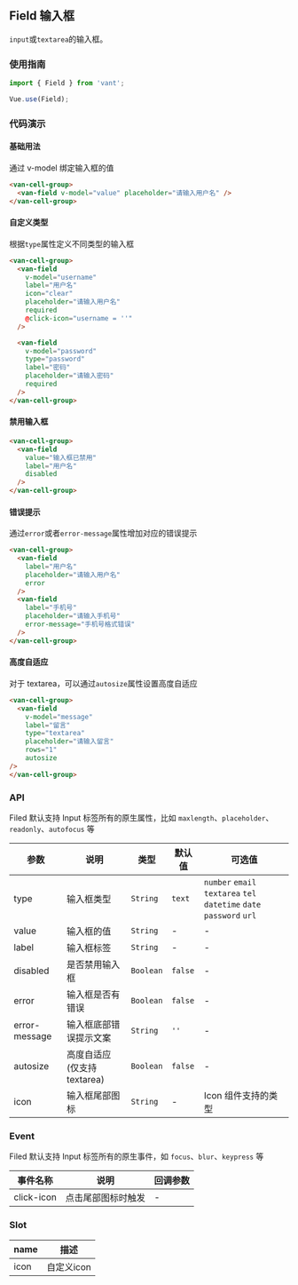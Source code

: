 ## Field 输入框

`input`或`textarea`的输入框。

### 使用指南
``` javascript
import { Field } from 'vant';

Vue.use(Field);
```

### 代码演示

#### 基础用法
通过 v-model 绑定输入框的值

```html
<van-cell-group>
  <van-field v-model="value" placeholder="请输入用户名" />
</van-cell-group>
```

#### 自定义类型
根据`type`属性定义不同类型的输入框

```html
<van-cell-group>
  <van-field
    v-model="username"
    label="用户名"
    icon="clear"
    placeholder="请输入用户名"
    required
    @click-icon="username = ''"
  />

  <van-field
    v-model="password"
    type="password"
    label="密码"
    placeholder="请输入密码"
    required
  />
</van-cell-group>
```

#### 禁用输入框

```html
<van-cell-group>
  <van-field
    value="输入框已禁用"
    label="用户名"
    disabled
  />
</van-cell-group>
```

#### 错误提示
通过`error`或者`error-message`属性增加对应的错误提示

```html
<van-cell-group>
  <van-field
    label="用户名"
    placeholder="请输入用户名"
    error
  />
  <van-field
    label="手机号"
    placeholder="请输入手机号"
    error-message="手机号格式错误"
  />
</van-cell-group>
```

#### 高度自适应
对于 textarea，可以通过`autosize`属性设置高度自适应

```html
<van-cell-group>
  <van-field
    v-model="message"
    label="留言"
    type="textarea"
    placeholder="请输入留言"
    rows="1"
    autosize
/>
</van-cell-group>
```

### API
Filed 默认支持 Input 标签所有的原生属性，比如 `maxlength`、`placeholder`、`readonly`、`autofocus` 等

| 参数 | 说明 | 类型 | 默认值 | 可选值 |
|-----------|-----------|-----------|-------------|-------------|
| type | 输入框类型 | `String` | `text` | `number` `email` `textarea` `tel` `datetime` `date` `password` `url` |
| value | 输入框的值 | `String` | - | - |
| label | 输入框标签 | `String` | - | - |
| disabled | 是否禁用输入框 | `Boolean` | `false` | - |
| error | 输入框是否有错误 | `Boolean` | `false` | - |
| error-message | 输入框底部错误提示文案 | `String` | `''` | - |
| autosize | 高度自适应(仅支持textarea) | `Boolean` | `false` | - |
| icon | 输入框尾部图标 | `String` | - |  Icon 组件支持的类型 |

### Event
Filed 默认支持 Input 标签所有的原生事件，如 `focus`、`blur`、`keypress` 等

| 事件名称 | 说明 | 回调参数 |
|-----------|-----------|-----------|
| click-icon | 点击尾部图标时触发 | - |

### Slot

| name | 描述 |
|-----------|-----------|
| icon | 自定义icon |
